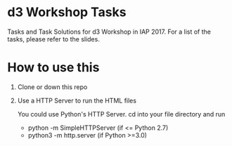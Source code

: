 # d3 Workshop Tasks
Tasks and Task Solutions for d3 Workshop in IAP 2017. For a list of the tasks,
please refer to the slides.
# How to use this 
1. Clone or down this repo
2. Use a HTTP Server to run the HTML files

   You could use Python's HTTP Server. cd into your file directory and run
	* python -m SimpleHTTPServer (if <= Python 2.7)
	* python3 -m http.server (if Python >=3.0)

